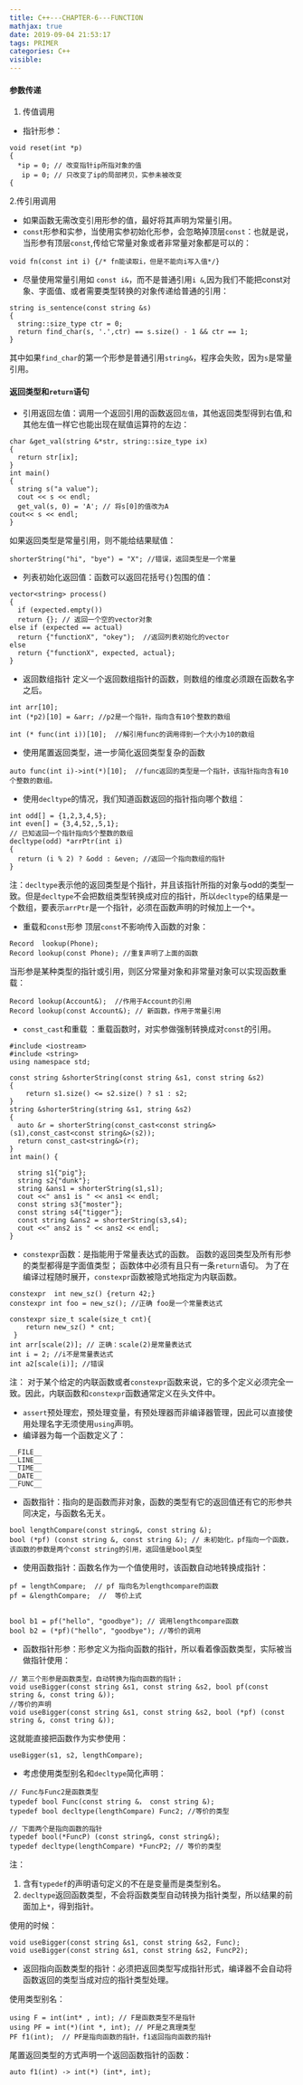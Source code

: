 ```yaml
---
title: C++---CHAPTER-6---FUNCTION
mathjax: true
date: 2019-09-04 21:53:17
tags: PRIMER
categories: C++
visible:
---
```


#### 参数传递
1. 传值调用
* 指针形参：
```
void reset(int *p)
{
  *ip = 0; // 改变指针ip所指对象的值
   ip = 0; // 只改变了ip的局部拷贝，实参未被改变
{
```
2.传引用调用
* 如果函数无需改变引用形参的值，最好将其声明为常量引用。
* `const`形参和实参，当使用实参初始化形参，会忽略掉顶层`const`：也就是说，当形参有顶层`const`,传给它常量对象或者非常量对象都是可以的：
```
void fn(const int i) {/* fn能读取i，但是不能向i写入值*/}
```
* 尽量使用常量引用如 `const i&`，而不是普通引用`i &`,因为我们不能把const对象、字面值、或者需要类型转换的对象传递给普通的引用：
```
string is_sentence(const string &s)
{
  string::size_type ctr = 0;
  return find_char(s, '.',ctr) == s.size() - 1 && ctr == 1;
}
```
其中如果`find_char`的第一个形参是普通引用`string&`，程序会失败，因为`s`是常量引用。


#### 返回类型和`return`语句

* 引用返回左值：调用一个返回引用的函数返回`左值`，其他返回类型得到右值,和其他左值一样它也能出现在赋值运算符的左边：
```
char &get_val(string &*str, string::size_type ix)
{
  return str[ix];
}
int main()
{
  string s("a value");
  cout << s << endl;
  get_val(s, 0) = 'A'; // 将s[0]的值改为A
cout<< s << endl;
}
```
如果返回类型是常量引用，则不能给结果赋值：
```
shorterString("hi", "bye") = "X"; //错误，返回类型是一个常量
```

* 列表初始化返回值：函数可以返回花括号`{}`包围的值：
```
vector<string> process()
{
  if (expected.empty())
  return {}; // 返回一个空的vector对象
else if (expected == actual)
  return {"functionX", "okey");  //返回列表初始化的vector
else
  return {"functionX", expected, actual};
}
```

* 返回数组指针
定义一个返回数组指针的函数，则数组的维度必须跟在函数名字之后。

```
int arr[10];
int (*p2)[10] = &arr; //p2是一个指针，指向含有10个整数的数组

int (* func(int i))[10];  //解引用func的调用得到一个大小为10的数组
```

* 使用尾置返回类型，进一步简化返回类型复杂的函数
```
auto func(int i)->int(*)[10];  //func返回的类型是一个指针，该指针指向含有10个整数的数组。
```
* 使用`decltype`的情况，我们知道函数返回的指针指向哪个数组：
```
int odd[] = {1,2,3,4,5};
int even[] = {3,4,52,,5,1};
// 已知返回一个指针指向5个整数的数组
decltype(odd) *arrPtr(int i)
{
  return (i % 2) ? &odd : &even; //返回一个指向数组的指针
}
 ```
注：`decltype`表示他的返回类型是个指针，并且该指针所指的对象与odd的类型一致。但是`decltype`不会把数组类型转换成对应的指针，所以`decltype`的结果是一个数组，要表示`arrPtr`是一个指针，必须在函数声明的时候加上一个`*`。


* 重载和`const`形参
顶层`const`不影响传入函数的对象：
```
Record  lookup(Phone);
Record lookup(const Phone); //重复声明了上面的函数
```
当形参是某种类型的指针或引用，则区分常量对象和非常量对象可以实现函数重载：
```
Record lookup(Account&);  //作用于Account的引用
Record lookup(const Account&); // 新函数，作用于常量引用
```
* `const_cast`和重载 ：重载函数时，对实参做强制转换成对`const`的引用。
```
#include <iostream>
#include <string>
using namespace std;

const string &shorterString(const string &s1, const string &s2)
{
    return s1.size() <= s2.size() ? s1 : s2;
}
string &shorterString(string &s1, string &s2)
{
  auto &r = shorterString(const_cast<const string&>(s1),const_cast<const string&>(s2));
  return const_cast<string&>(r);
}
int main() {

  string s1{"pig"};
  string s2{"dunk"};
  string &ans1 = shorterString(s1,s1);
  cout <<" ans1 is " << ans1 << endl;
  const string s3{"moster"};
  const string s4{"tigger"};
  const string &ans2 = shorterString(s3,s4);
  cout <<" ans2 is " << ans2 << endl;
}

```

* `constexpr`函数：是指能用于常量表达式的函数。
函数的返回类型及所有形参的类型都得是字面值类型；
函数体中必须有且只有一条`return`语句。
为了在编译过程随时展开，`constexpr`函数被隐式地指定为内联函数。
```
constexpr  int new_sz() {return 42;}
constexpr int foo = new_sz(); //正确 foo是一个常量表达式

constexpr size_t scale(size_t cnt){
    return new_sz() * cnt;
 }
int arr[scale(2)]; // 正确：scale(2)是常量表达式
int i = 2; //i不是常量表达式
int a2[scale(i)]; //错误
```

注： 对于某个给定的内联函数或者`constexpr`函数来说，它的多个定义必须完全一致。因此，内联函数和`constexpr`函数通常定义在头文件中。

* `assert`预处理宏，预处理变量，有预处理器而非编译器管理，因此可以直接使用处理名字无须使用`using`声明。
* 编译器为每一个函数定义了：
```
__FILE__   
__LINE__
__TIME__
__DATE__
__FUNC__
```
* 函数指针：指向的是函数而非对象，函数的类型有它的返回值还有它的形参共同决定，与函数名无关。

```
bool lengthCompare(const string&, const string &);
bool (*pf) (const string &, const string &); // 未初始化，pf指向一个函数，该函数的参数是两个const string的引用，返回值是bool类型
```

* 使用函数指针：函数名作为一个值使用时，该函数自动地转换成指针：
```
pf = lengthCompare;  // pf 指向名为lengthcompare的函数
pf = &lengthCompare;  //  等价上式


bool b1 = pf("hello", "goodbye"); // 调用lengthcompare函数
bool b2 = (*pf)("hello", "goodbye"); //等价的调用
```

* 函数指针形参：形参定义为指向函数的指针，所以看着像函数类型，实际被当做指针使用：
```
// 第三个形参是函数类型，自动转换为指向函数的指针；
void useBigger(const string &s1, const string &s2, bool pf(const string &, const tring &));
//等价的声明
void useBigger(const string &s1, const string &s2, bool (*pf) (const string &, const tring &));
```
这就能直接把函数作为实参使用：
```
useBigger(s1, s2, lengthCompare);
```

* 考虑使用类型别名和`decltype`简化声明：
```
// Func与Func2是函数类型
typedef bool Func(const string &， const string &);
typedef bool decltype(lengthCompare) Func2; //等价的类型

// 下面两个是指向函数的指针
typedef bool(*FuncP) (const string&, const string&);
typedef decltype(lengthCompare) *FuncP2; // 等价的类型
```
注：
1. 含有`typedef`的声明语句定义的不在是变量而是类型别名。
2. `decltype`返回函数类型，不会将函数类型自动转换为指针类型，所以结果的前面加上`*`，得到指针。

使用的时候：
```
void useBigger(const string &s1, const string &s2, Func);
void useBigger(const string &s1, const string &s2, FuncP2);
```

* 返回指向函数类型的指针：必须把返回类型写成指针形式，编译器不会自动将函数返回的类型当成对应的指针类型处理。

使用类型别名：
```
using F = int(int* , int); // F是函数类型不是指针
using PF = int(*)(int *, int); // PF是之真理类型
PF f1(int);  // PF是指向函数的指针，f1返回指向函数的指针
```
尾置返回类型的方式声明一个返回函数指针的函数：
```
auto f1(int) -> int(*) (int*, int);
```
